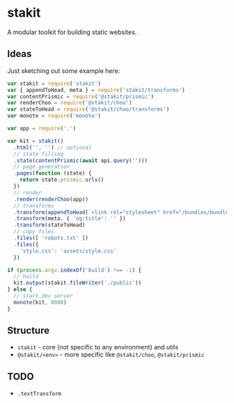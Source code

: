 # stakit
A modular toolkit for building static websites.

## Ideas
Just sketching out some example here:

```javascript
var stakit = require('stakit')
var { appendToHead, meta } = require('stakit/transforms')
var contentPrismic = require('@stakit/prismic')
var renderChoo = require('@stakit/choo')
var stateToHead = require('@stakit/choo/transforms')
var monote = require('monote')

var app = require('.')

var kit = stakit()
  .html('', '') // optional
  // state filling
  .state(contentPrismic(await api.query('')))
  // page generation
  .pages(function (state) {
    return state.prismic.urls()
  })
  // render
  .render(renderChoo(app))
  // transforms
  .transform(appendToHead(`<link rel="stylesheet" href="/bundles/bundle.css">`))
  .transform(meta, { 'og:title': '' })
  .transform(stateToHead)
  // copy files
  .files([ 'robots.txt' ])
  .files({
    'style.css': 'assets/style.css'
  })

if (process.argv.indexOf('build') !== -1) {
  // build
  kit.output(stakit.fileWriter('./public'))
} else {
  // start dev server
  monote(kit, 8080)
}
```

## Structure
- `stakit` - core (not specific to any environment) and utils
-  `@stakit/<env>` - more specific like `@stakit/choo`, `@stakit/prismic`


## TODO

- `.textTransform`
